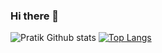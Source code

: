 ### Hi there 👋

![Pratik Github stats](https://github-readme-stats.vercel.app/api?username=pratikmmohite&count_private=true&show_icons=true&theme=dark&title_color=09e65a)
[![Top Langs](https://github-readme-stats.vercel.app/api/top-langs/?username=pratikmmohite&layout=compact&theme=dark&title_color=09e65a&count_private=true)](https://github.com/pratikmmohite)
